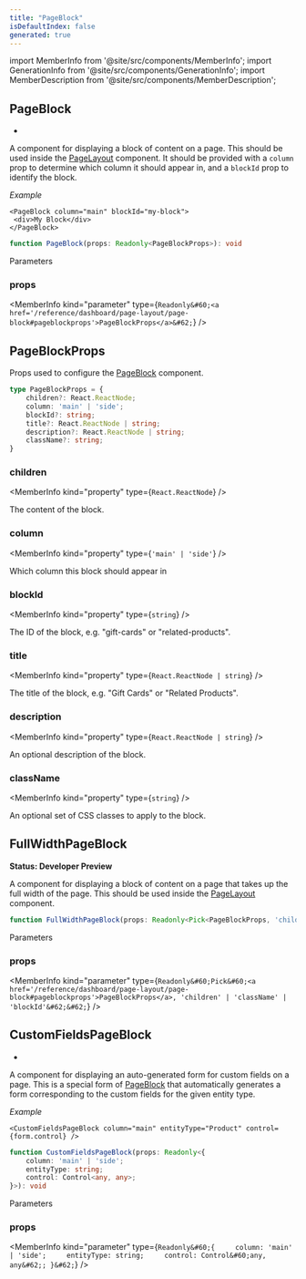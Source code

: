 ```yaml
---
title: "PageBlock"
isDefaultIndex: false
generated: true
---
```

<!-- This file was generated from the Vendure source. Do not modify. Instead, re-run the "docs:build" script -->
import MemberInfo from '@site/src/components/MemberInfo';
import GenerationInfo from '@site/src/components/GenerationInfo';
import MemberDescription from '@site/src/components/MemberDescription';


## PageBlock

<GenerationInfo sourceFile="packages/dashboard/src/lib/framework/layout-engine/page-layout.tsx" sourceLine="465" packageName="@vendure/dashboard" since="3.3.0" />

*
A component for displaying a block of content on a page. This should be used inside the <a href='/reference/dashboard/page-layout/#pagelayout'>PageLayout</a> component.
It should be provided with a `column` prop to determine which column it should appear in, and a `blockId` prop
to identify the block.

*Example*

```tsx
<PageBlock column="main" blockId="my-block">
 <div>My Block</div>
</PageBlock>
```

```ts title="Signature"
function PageBlock(props: Readonly<PageBlockProps>): void
```
Parameters

### props

<MemberInfo kind="parameter" type={`Readonly&#60;<a href='/reference/dashboard/page-layout/page-block#pageblockprops'>PageBlockProps</a>&#62;`} />



## PageBlockProps

<GenerationInfo sourceFile="packages/dashboard/src/lib/framework/layout-engine/page-layout.tsx" sourceLine="414" packageName="@vendure/dashboard" since="3.3.0" />

Props used to configure the <a href='/reference/dashboard/page-layout/page-block#pageblock'>PageBlock</a> component.

```ts title="Signature"
type PageBlockProps = {
    children?: React.ReactNode;
    column: 'main' | 'side';
    blockId?: string;
    title?: React.ReactNode | string;
    description?: React.ReactNode | string;
    className?: string;
}
```

<div className="members-wrapper">

### children

<MemberInfo kind="property" type={`React.ReactNode`}   />

The content of the block.
### column

<MemberInfo kind="property" type={`'main' | 'side'`}   />

Which column this block should appear in
### blockId

<MemberInfo kind="property" type={`string`}   />

The ID of the block, e.g. "gift-cards" or "related-products".
### title

<MemberInfo kind="property" type={`React.ReactNode | string`}   />

The title of the block, e.g. "Gift Cards" or "Related Products".
### description

<MemberInfo kind="property" type={`React.ReactNode | string`}   />

An optional description of the block.
### className

<MemberInfo kind="property" type={`string`}   />

An optional set of CSS classes to apply to the block.


</div>


## FullWidthPageBlock

<GenerationInfo sourceFile="packages/dashboard/src/lib/framework/layout-engine/page-layout.tsx" sourceLine="510" packageName="@vendure/dashboard" since="3.3.0" />

**Status: Developer Preview**

A component for displaying a block of content on a page that takes up the full width of the page.
This should be used inside the <a href='/reference/dashboard/page-layout/#pagelayout'>PageLayout</a> component.

```ts title="Signature"
function FullWidthPageBlock(props: Readonly<Pick<PageBlockProps, 'children' | 'className' | 'blockId'>>): void
```
Parameters

### props

<MemberInfo kind="parameter" type={`Readonly&#60;Pick&#60;<a href='/reference/dashboard/page-layout/page-block#pageblockprops'>PageBlockProps</a>, 'children' | 'className' | 'blockId'&#62;&#62;`} />



## CustomFieldsPageBlock

<GenerationInfo sourceFile="packages/dashboard/src/lib/framework/layout-engine/page-layout.tsx" sourceLine="540" packageName="@vendure/dashboard" since="3.3.0" />

*
A component for displaying an auto-generated form for custom fields on a page.
This is a special form of <a href='/reference/dashboard/page-layout/page-block#pageblock'>PageBlock</a> that automatically generates
a form corresponding to the custom fields for the given entity type.

*Example*

```tsx
<CustomFieldsPageBlock column="main" entityType="Product" control={form.control} />
```

```ts title="Signature"
function CustomFieldsPageBlock(props: Readonly<{
    column: 'main' | 'side';
    entityType: string;
    control: Control<any, any>;
}>): void
```
Parameters

### props

<MemberInfo kind="parameter" type={`Readonly&#60;{     column: 'main' | 'side';     entityType: string;     control: Control&#60;any, any&#62;; }&#62;`} />

